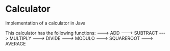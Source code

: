 # Calculator
Implementation of a calculator in Java

This calculator has the following functions:
---> ADD
---> SUBTRACT
---> MULTIPLY
---> DIVIDE
---> MODULO
---> SQUAREROOT
---> AVERAGE